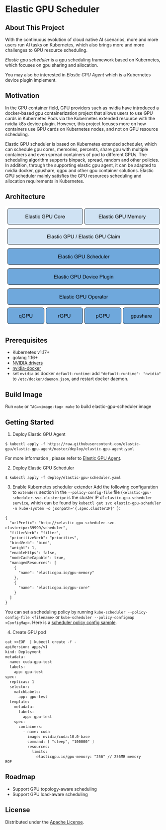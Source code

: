 # Elastic GPU Scheduler
<!-- ABOUT THE PROJECT -->

## About This Project
With the continuous evolution of cloud native AI scenarios, more and more users run AI tasks on Kubernetes, which also brings more and more challenges to GPU resource scheduling. 

*Elastic gpu scheduler* is a gpu scheduling framework based on Kubernetes, which focuses on gpu sharing and allocation.

You may also be interested in *Elastic GPU Agent* which is a Kubernetes device plugin implement.

## Motivation
In the GPU container field, GPU providers such as nvidia have introduced a docker-based gpu containerization project that allows users to use GPU cards in Kubernetes Pods via the Kubernetes extended resource with the nvidia k8s device plugin. However, this project focuses more on how containers use GPU cards on Kubernetes nodes, and not on GPU resource scheduling.

Elastic GPU scheduler is based on Kubernetes extended scheduler, which can schedule gpu cores, memories, percents, share gpu with multiple containers and even spread containers of pod to different GPUs. The scheduling algorithm supports binpack, spread, random and other policies. In addition, through the supporting elastic gpu agent, it can be adapted to nvidia docker, gpushare, qgpu and other gpu container solutions. Elastic GPU scheduler mainly satisfies the GPU resources scheduling and allocation requirements in Kubernetes.

## Architecture
![](static/elastic-gpu-scheduler.png)

## Prerequisites
- Kubernetes v1.17+
- golang 1.16+
- [NVIDIA drivers](https://github.com/NVIDIA/nvidia-docker/wiki/Frequently-Asked-Questions#how-do-i-install-the-nvidia-driver) 
- [nvidia-docker](https://github.com/NVIDIA/nvidia-docker) 
- set `nvidia` as docker `default-runtime`:  add `"default-runtime": "nvidia"` to `/etc/docker/daemon.json`, and restart docker daemon.  
## Build Image

Run `make` or `TAG=<image-tag> make` to build elastic-gpu-scheduler image

## Getting Started
1.  Deploy Elastic GPU Agent
```
$ kubectl apply -f https://raw.githubusercontent.com/elastic-gpu/elastic-gpu-agent/master/deploy/elastic-gpu-agent.yaml
```
For more information , please refer to [Elastic GPU Agent](https://github.com/elastic-gpu/elastic-gpu-agent).

2. Deploy Elastic GPU Scheduler
```
$ kubectl apply -f deploy/elastic-gpu-scheduler.yaml
```

3. Enable Kubernetes scheduler extender
Add the following configuration to `extenders` section in the `--policy-config-file` file (`<elastic-gpu-scheduler-svc-clusterip>` is the cluster IP of `elastic-gpu-scheduler service`, which can be found by `kubectl get svc elastic-gpu-scheduler -n kube-system -o jsonpath='{.spec.clusterIP}' `):
```
{
  "urlPrefix": "http://<elastic-gpu-scheduler-svc-clusterip>:39999/scheduler",
  "filterVerb": "filter",
  "prioritizeVerb": "priorities",
  "bindVerb": "bind",
  "weight": 1,
  "enableHttps": false,
  "nodeCacheCapable": true,
  "managedResources": [
    {
      "name": "elasticgpu.io/gpu-memory"
    },
    {
      "name": "elasticgpu.io/gpu-core"
    }
  ]
}
```

You can set a scheduling policy by running `kube-scheduler --policy-config-file <filename>` or `kube-scheduler --policy-configmap <ConfigMap>`. Here is a [scheduler policy config sample](https://github.com/kubernetes/examples/blob/master/staging/scheduler-policy/scheduler-policy-config.json).

4. Create GPU pod
```
cat <<EOF  | kubectl create -f -
apiVersion: apps/v1
kind: Deployment
metadata:
  name: cuda-gpu-test
  labels:
    app: gpu-test
spec:
  replicas: 1
  selector:
    matchLabels:
      app: gpu-test
  template:
    metadata:
      labels:
        app: gpu-test
    spec:
      containers:
        - name: cuda
          image: nvidia/cuda:10.0-base
          command: [ "sleep", "100000" ]
          resources:
            limits:
              elasticgpu.io/gpu-memory: "256" // 256MB memory 
EOF
```

<!-- ROADMAP -->

## Roadmap
- Support GPU topology-aware scheduling
- Support GPU load-aware scheduling

<!-- LICENSE -->

## License
Distributed under the [Apache License](./LICENSE).

